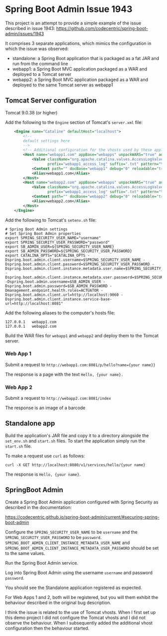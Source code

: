 # Spring Boot Admin Issue 1943
This project is an attempt to provide a simple example of the issue described in issue
1943: https://github.com/codecentric/spring-boot-admin/issues/1943

It comprises 3 separate applications, which mimics the configuration in which the issue was observed:

* standalone: a Spring Boot application that is packaged as a fat JAR and run from the command line
* webapp1: a Spring Boot MVC application packaged as a WAR and deployed to a Tomcat server
* webapp2: a Spring Boot MVC application packaged as a WAR and deployed to the same Tomcat server as webapp1

## Tomcat Server configuration

Tomcat 9.0.38 (or higher)

Add the following to the ```Engine``` section of Tomcat's ```server.xml``` file:

```xml
    <Engine name="Cataline" defaultHost="localhost">
        <!--
        default settings here
        -->
        <!-- Additional configuration for the vhosts used by these applications -->
        <Host name="webapp1.com" appBase="webapps" unpackWARS="true" autoDeploy="true">
            <Valve className="org.apache.catalina.valves.AccessLogValve" directory="logs"
                   prefix="webapp1_access_log" suffix=".txt" pattern="%h %l %u %t &quot;%r&quot; %s %b" />
		    <Context path="" docBase="webapp1" debug="0" reloadable="true" />
		    <Alias>webapp1.com</Alias>
	    </Host>
        <Host name="webapp2.com" appBase="webapps" unpackWARS="true" autoDeploy="true">
            <Valve className="org.apache.catalina.valves.AccessLogValve" directory="logs" 
                   prefix="webapp1_access_log" suffix=".txt" pattern="%h %l %u %t &quot;%r&quot; %s %b" />
		    <Context path="" docBase="webapp2" debug="0" reloadable="true" />
		    <Alias>webapp2.com</Alias>
	    </Host>
    </Engine>
```
Add the following to Tomcat's ```setenv.sh``` file:
```shell
# Spring Boot Admin settings
# Set Spring Boot Admin properties
export SPRING_SECURITY_USER_NAME="username"
export SPRING_SECURITY_USER_PASSWORD="password"
export SB_ADMIN_USER=${SPRING_SECURITY_USER_NAME}
export SB_ADMIN_PASSWORD=${SPRING_SECURITY_USER_PASSWORD}
export CATALINA_OPTS="$CATALINA_OPTS -Dspring.boot.admin.client.username=$SPRING_SECURITY_USER_NAME -Dspring.boot.admin.client.password=$SPRING_SECURITY_USER_PASSWORD -Dspring.boot.admin.client.instance.metadata.user.name=$SPRING_SECURITY_USER_NAME -Dspring.boot.admin.client.instance.metadata.user.password=$SPRING_SECURITY_USER_PASSWORD -Dspring.boot.admin.username=$SB_ADMIN_USER -Dspring.boot.admin.password=$SB_ADMIN_PASSWORD -Dmanagement.endpoint.health.roles=ACTUATOR -Dspring.boot.admin.client.url=http://localhost:9060 -Dspring.boot.admin.client.instance.service-base-url=http://localhost:8081"
```
Add the following aliases to the computer's hosts file:

```
127.0.0.1   webapp1.com
127.0.0.1   webapp2.com
```
Build the WAR files for ```webapp1``` and ```webapp2``` and deploy them to the Tomcat server.

###  Web App 1

Submit a request to ```http://webapp1.com:8081/p/hello?name={your name}}```

The response is a page with the text ```Hello, {your name}.```

### Web App 2

Submit a request to ```http://webapp2.com:8081/index```

The response is an image of a barcode

## Standalone app

Build the application's JAR file and copy it to a directory alongside the ```set_env.sh```
and ```start.sh``` files.  To start the application simply run the ```start.sh``` file.

To make a request use ```curl``` as follows:

```shell
curl -X GET http://localhost:8080/v1/services/hello/{your name}
```

The response is ```Hello, {your name}```.

## SpringBoot Admin

Create a Spring Boot Admin application configured with Spring Security as described in the documentation:

https://codecentric.github.io/spring-boot-admin/current/#securing-spring-boot-admin

Configure the ```SPRING_SECURITY_USER_NAME``` to be ```username``` and the
```SPRING_SECURITY_USER_PASSWORD``` to be ```password```.
```SPRING_BOOT_ADMIN_CLIENT_INSTANCE_METADATA_USER_NAME``` and ```SPRING_BOOT_ADMIN_CLIENT_INSTANCE_METADATA_USER_PASSWORD```
should be set to the same values.

Run the Spring Boot Admin service.

Log into Spring Boot Admin using the username ```username``` and password ```password```.

You should see the Standalone application registered as expected.

For Web Apps 1 and 2, both will be registered, but you will them exhibit the behaviour described in the original bug
description.

I think the issue is related to the use of Tomcat vhosts.  When I first set up this demo project I did not configure the
Tomcat vhosts and I did not observe the behaviour.  When I subsequently added the additional vhost configuration then the
behaviour started.
